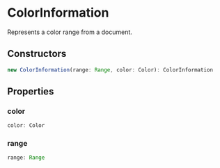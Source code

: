 # ColorInformation

Represents a color range from a document.

## Constructors

```typescript
new ColorInformation(range: Range, color: Color): ColorInformation
```

## Properties

### color

```typescript
color: Color
```

### range

```typescript
range: Range
```

